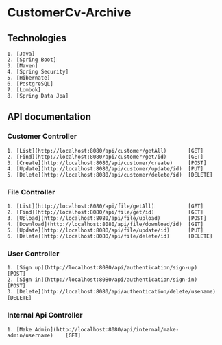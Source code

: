 # CustomerCv-Archive

## Technologies
    1. [Java]
    2. [Spring Boot]
    3. [Maven]
    4. [Spring Security]
    5. [Hibernate] 
    6. [PostgreSQL]
    7. [Lombok]
    8. [Spring Data Jpa]
    
## API documentation    

### Customer Controller
    1. [List](http://localhost:8080/api/customer/getAll)       [GET]
    2. [Find](http://localhost:8080/api/customer/get/id)       [GET]
    3. [Create](http://localhost:8080/api/customer/create)     [POST]
    4. [Update](http://localhost:8080/api/customer/update/id)  [PUT]
    5. [Delete](http://localhost:8080/api/customer/delete/id)  [DELETE]

### File Controller
    1. [List](http://localhost:8080/api/file/getAll)           [GET]
    2. [Find](http://localhost:8080/api/file/get/id)           [GET]
    3. [Upload](http://localhost:8080/api/file/upload)         [POST]
    4. [Download](http://localhost:8080/api/file/download/id)  [GET]
    5. [Update](http://localhost:8080/api/file/update/id)      [PUT]
    6. [Delete](http://localhost:8080/api/file/delete/id)      [DELETE] 

### User Controller
    1. [Sign up](http://localhost:8080/api/authentication/sign-up)             [POST]
    2. [Sign in](http://localhost:8080/api/authentication/sign-in)             [POST]
    3. [Delete](http://localhost:8080/api/authentication/delete/usename)       [DELETE]

### Internal Api Controller
    1. [Make Admin](http://localhost:8080/api/internal/make-admin/username)    [GET]


